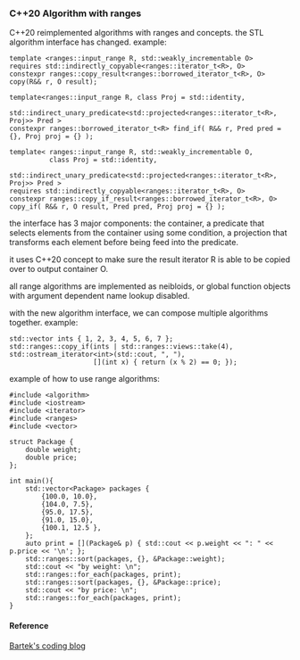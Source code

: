 ### C++20 Algorithm with ranges
C++20 reimplemented algorithms with ranges and concepts. the STL algorithm interface has changed. example:

```
template <ranges::input_range R, std::weakly_incrementable O>
requires std::indirectly_copyable<ranges::iterator_t<R>, O>
constexpr ranges::copy_result<ranges::borrowed_iterator_t<R>, O>
copy(R&& r, O result);

template<ranges::input_range R, class Proj = std::identity,
          std::indirect_unary_predicate<std::projected<ranges::iterator_t<R>, Proj>> Pred >
constexpr ranges::borrowed_iterator_t<R> find_if( R&& r, Pred pred = {}, Proj proj = {} );

template< ranges::input_range R, std::weakly_incrementable O,
          class Proj = std::identity,
          std::indirect_unary_predicate<std::projected<ranges::iterator_t<R>, Proj>> Pred >
requires std::indirectly_copyable<ranges::iterator_t<R>, O>
constexpr ranges::copy_if_result<ranges::borrowed_iterator_t<R>, O>
copy_if( R&& r, O result, Pred pred, Proj proj = {} );
```

the interface has 3 major components: the container, a predicate that selects elements from the container using some condition, a projection that transforms each element before being feed into the predicate.

it uses C++20 concept to make sure the result iterator R is able to be copied over to output container O.

all range algorithms are implemented as neibloids, or global function objects with argument dependent name lookup disabled.

with the new algorithm interface, we can compose multiple algorithms together. example:

```
std::vector ints { 1, 2, 3, 4, 5, 6, 7 };
std::ranges::copy_if(ints | std::ranges::views::take(4), std::ostream_iterator<int>(std::cout, ", "),
                     [](int x) { return (x % 2) == 0; });
```

example of how to use range algorithms:

```
#include <algorithm>
#include <iostream>
#include <iterator>
#include <ranges>
#include <vector>

struct Package {
    double weight;
    double price;
};

int main(){
    std::vector<Package> packages {
        {100.0, 10.0},
        {104.0, 7.5},
        {95.0, 17.5},
        {91.0, 15.0},
        {100.1, 12.5 },
    };
    auto print = [](Package& p) { std::cout << p.weight << ": " << p.price << '\n'; };
    std::ranges::sort(packages, {}, &Package::weight);
    std::cout << "by weight: \n";
    std::ranges::for_each(packages, print);
    std::ranges::sort(packages, {}, &Package::price);
    std::cout << "by price: \n";
    std::ranges::for_each(packages, print);
}
```
#### Reference
[Bartek's coding blog ](https://www.bfilipek.com/2020/10/complex-ranges-algorithms.html)